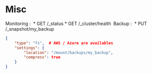 Misc
====

Monitoring : ​
     * GET /_status​
     * GET /_cluster/health​
​
Backup : ​
     * PUT /_snapshot/my_backup​

```json
{​
	"type": "fs",  # AWS / Azure are availables​
	"settings": {​
		"location": "/mount/backups/my_backup",​
		"compress": true​
 	}​
}​
```